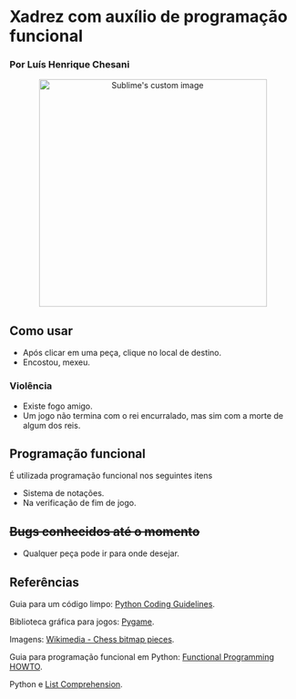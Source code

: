 # Xadrez com auxílio de programação funcional
### Por Luís Henrique Chesani


<p align="center">
  <img src="https://user-images.githubusercontent.com/92533013/176064619-da1ae0f6-3a72-46b6-9ba1-f24f983e61df.png" width='400' alt="Sublime's custom image"/>
</p>

## Como usar
- Após clicar em uma peça, clique no local de destino.
- Encostou, mexeu.
### Violência
- Existe fogo amigo.
- Um jogo não termina com o rei encurralado, mas sim com a morte de algum dos reis.

## Programação funcional
É utilizada programação funcional nos seguintes itens
- Sistema de notações.
- Na verificação de fim de jogo.

## ~~Bugs conhecidos até o momento~~
- Qualquer peça pode ir para onde desejar.

## Referências

Guia para um código limpo: [Python Coding Guidelines](https://web.archive.org/web/20111010053227/http://jaynes.colorado.edu/PythonGuidelines.html#module_formatting).

Biblioteca gráfica para jogos: [Pygame](https://www.pygame.org/docs/).

Imagens: [Wikimedia - Chess bitmap pieces](https://commons.wikimedia.org/wiki/Category:Chess_bitmap_pieces).

Guia para programação funcional em Python: [Functional Programming HOWTO](https://docs.python.org/3/howto/functional.html).

Python e [List Comprehension](https://www.geeksforgeeks.org/python-list-comprehension/).
